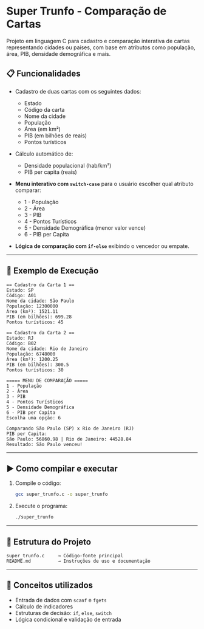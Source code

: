 
# Super Trunfo - Comparação de Cartas

Projeto em linguagem C para cadastro e comparação interativa de cartas representando cidades ou países, com base em atributos como população, área, PIB, densidade demográfica e mais.

## 📋 Funcionalidades

- Cadastro de duas cartas com os seguintes dados:
  - Estado
  - Código da carta
  - Nome da cidade
  - População
  - Área (em km²)
  - PIB (em bilhões de reais)
  - Pontos turísticos

- Cálculo automático de:
  - Densidade populacional (hab/km²)
  - PIB per capita (reais)

- **Menu interativo com `switch-case`** para o usuário escolher qual atributo comparar:
  - 1 - População
  - 2 - Área
  - 3 - PIB
  - 4 - Pontos Turísticos
  - 5 - Densidade Demográfica (menor valor vence)
  - 6 - PIB per Capita

- **Lógica de comparação com `if-else`** exibindo o vencedor ou empate.

---

## 🧪 Exemplo de Execução

```
== Cadastro da Carta 1 ==
Estado: SP
Código: A01
Nome da cidade: São Paulo
População: 12300000
Área (km²): 1521.11
PIB (em bilhões): 699.28
Pontos turísticos: 45

== Cadastro da Carta 2 ==
Estado: RJ
Código: B02
Nome da cidade: Rio de Janeiro
População: 6748000
Área (km²): 1200.25
PIB (em bilhões): 300.5
Pontos turísticos: 30

===== MENU DE COMPARAÇÃO =====
1 - População
2 - Área
3 - PIB
4 - Pontos Turísticos
5 - Densidade Demográfica
6 - PIB per Capita
Escolha uma opção: 6

Comparando São Paulo (SP) x Rio de Janeiro (RJ)
PIB per Capita:
São Paulo: 56860.98 | Rio de Janeiro: 44528.84
Resultado: São Paulo venceu!
```

---

## ▶️ Como compilar e executar

1. Compile o código:
   ```bash
   gcc super_trunfo.c -o super_trunfo
   ```

2. Execute o programa:
   ```bash
   ./super_trunfo
   ```

---

## 📁 Estrutura do Projeto

```
super_trunfo.c     → Código-fonte principal
README.md          → Instruções de uso e documentação
```

---

## 🧠 Conceitos utilizados

- Entrada de dados com `scanf` e `fgets`
- Cálculo de indicadores
- Estruturas de decisão: `if`, `else`, `switch`
- Lógica condicional e validação de entrada
